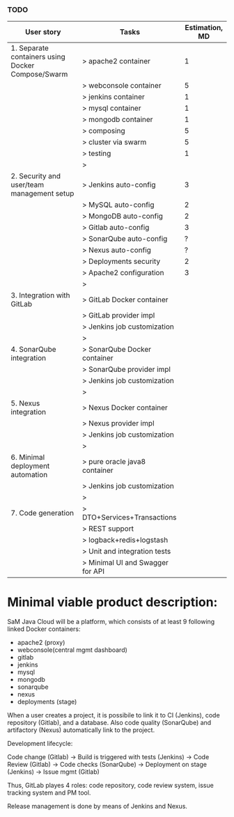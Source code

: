 ### TODO 

| User story                                             | Tasks                               | Estimation, MD                 | 
| ------------------------------------------------------ | ----------------------------------- | ------------------------------ |
| 1. Separate containers using Docker Compose/Swarm      | > apache2 container                 | 1                              |
|                                                        | > webconsole container              | 5                              |
|                                                        | > jenkins container                 | 1                              |
|                                                        | > mysql container                   | 1                              |
|                                                        | > mongodb container                 | 1                              |
|                                                        | > composing                         | 5                              |
|                                                        | > cluster via swarm                 | 5                              |
|                                                        | > testing                           | 1                              |
|                                                        | >                                   |                                |
| 2. Security and user/team management setup             | > Jenkins auto-config               | 3                              |
|                                                        | > MySQL auto-config                 | 2                              |
|                                                        | > MongoDB auto-config               | 2                              |
|                                                        | > Gitlab auto-config                | 3                              |
|                                                        | > SonarQube auto-config             | ?                              |
|                                                        | > Nexus auto-config                 | ?                              |
|                                                        | > Deployments security              | 2                              |
|                                                        | > Apache2 configuration             | 3                              |
|                                                        | >                                   |                                |
| 3. Integration with GitLab                             | > GitLab Docker container           |                                |
|                                                        | > GitLab provider impl              |                                |
|                                                        | > Jenkins job customization         |                                |
|                                                        | >                                   |                                |
| 4. SonarQube integration                               | > SonarQube Docker container        |                                |
|                                                        | > SonarQube provider impl           |                                |
|                                                        | > Jenkins job customization         |                                |
|                                                        | >                                   |                                |
| 5. Nexus integration                                   | > Nexus Docker container            |                                |
|                                                        | > Nexus provider impl               |                                |
|                                                        | > Jenkins job customization         |                                |
|                                                        | >                                   |                                |
| 6. Minimal deployment automation                       | > pure oracle java8 container       |                                |
|                                                        | > Jenkins job customization         |                                |
|                                                        | >                                   |                                |
| 7. Code generation                                     | > DTO+Services+Transactions         |                                |
|                                                        | > REST support                      |                                |
|                                                        | > logback+redis+logstash            |                                |
|                                                        | > Unit and integration tests        |                                |
|                                                        | > Minimal UI and Swagger for API    |                                |

# Minimal viable product description:
SaM Java Cloud will be a platform, which consists of at least 9 following linked Docker containers:
- apache2 (proxy)
- webconsole(central mgmt dashboard)
- gitlab
- jenkins
- mysql
- mongodb
- sonarqube
- nexus
- deployments (stage)

When a user creates a project, it is possibile to link it to CI (Jenkins), code repository (Gitlab), and a database. Also code quality (SonarQube) and artifactory (Nexus) 
automatically link to the project.

Development lifecycle:

Code change (Gitlab) -> Build is triggered with tests (Jenkins) -> Code Review (Gitlab) -> Code checks (SonarQube) -> Deployment on stage (Jenkins) -> Issue mgmt (Gitlab)

Thus, GitLab playes 4 roles: code repository, code review system, issue tracking system and PM tool.

Release management is done by means of Jenkins and Nexus.
